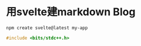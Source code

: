 # 用svelte建markdown Blog
```shell
npm create svelte@latest my-app
```

```cpp
#include <bits/stdc++.h>
```
